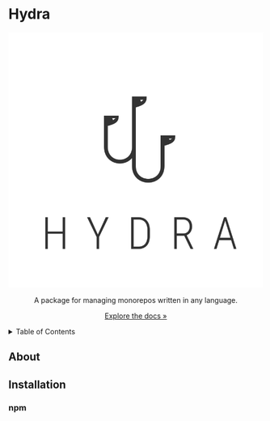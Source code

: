 # Hydra

<p align="center"><img src="./assets/hydra-logo.svg" alt="Logo"></p><p align="center">A package for managing monorepos written in any language.</p><p align="center"><a href="https://continuum-ai.de/docs/gyro">Explore the docs »</a></p>


<details><summary>Table of Contents</summary><ol><li><a href="#about">About</a></li><li><a href="#installation">Installation</a></li><ul><li><a href="#npm">npm</a></li></ol></details>

## About

## Installation

### npm